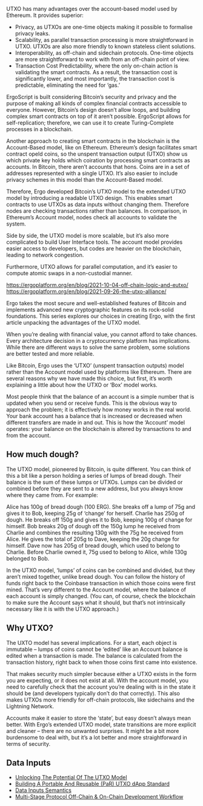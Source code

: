 UTXO has many advantages over the account-based model used by Ethereum. It provides superior:

- Privacy, as UTXOs are one-time objects making it possible to formalise privacy leaks.
- Scalability, as parallel transaction processing is more straightforward in UTXO. UTXOs are also more friendly to known stateless client solutions.
- Interoperability, as off-chain and sidechain protocols. One-time objects are more straightforward to work with from an off-chain point of view.
- Transaction Cost Predictability, where the only on-chain action is validating the smart contracts. As a result, the transaction cost is significantly lower, and most importantly, the transaction cost is predictable, eliminating the need for ‘gas.’

ErgoScript is built considering Bitcoin’s security and privacy and the purpose of making all kinds of complex financial contracts accessible to everyone. However, Bitcoin’s design doesn’t allow loops, and building complex smart contracts on top of it aren’t possible. ErgoScript allows for self-replication; therefore, we can use it to create Turing-Complete processes in a blockchain.

Another approach to creating smart contracts in the blockchain is the Account-Based model, like on Ethereum. Ethereum’s design facilitates smart contract opeld coins, so the unspent transaction output (UTXO) show us which private key holds which coiration by processing smart contracts as accounts. In Bitcoin, there aren’t accounts that hons. Coins are in a set of addresses represented with a single UTXO. It’s also easier to include privacy schemes in this model than the Account-Based model.

Therefore, Ergo developed Bitcoin’s UTXO model to the extended UTXO model by introducing a readable UTXO design. This enables smart contracts to use UTXOs as data inputs without changing them. Therefore nodes are checking transactions rather than balances. In comparison, in Ethereum’s Account model, nodes check all accounts to validate the system.

Side by side, the UTXO model is more scalable, but it’s also more complicated to build User Interface tools. The account model provides easier access to developers, but codes are heavier on the blockchain, leading to network congestion. 

Furthermore, UTXO allows for parallel computation, and it’s easier to compute atomic swaps in a non-custodial manner. 

https://ergoplatform.org/en/blog/2021-10-04-off-chain-logic-and-eutxo/
https://ergoplatform.org/en/blog/2021-09-26-the-utxo-alliance/


Ergo takes the most secure and well-established features of Bitcoin and implements advanced new cryptographic features on its rock-solid foundations. This series explores our choices in creating Ergo, with the first article unpacking the advantages of the UTXO model.

When you’re dealing with financial value, you cannot afford to take chances. Every architecture decision in a cryptocurrency platform has implications. While there are different ways to solve the same problem, some solutions are better tested and more reliable.

Like Bitcoin, Ergo uses the ‘UTXO’ (unspent transaction outputs) model rather than the Account model used by platforms like Ethereum. There are several reasons why we have made this choice, but first, it’s worth explaining a little about how the UTXO or ‘Box’ model works.

Most people think that the balance of an account is a simple number that is updated when you send or receive funds. This is the obvious way to approach the problem; it is effectively how money works in the real world. Your bank account has a balance that is increased or decreased when different transfers are made in and out. This is how the ‘Account’ model operates: your balance on the blockchain is altered by transactions to and from the account.

## How much dough?

The UTXO model, pioneered by Bitcoin, is quite different. You can think of this a bit like a person holding a series of lumps of bread dough. Their balance is the sum of these lumps or UTXOs. Lumps can be divided or combined before they are sent to a new address, but you always know where they came from. For example:

Alice has 100g of bread dough (100 ERG). She breaks off a lump of 75g and gives it to Bob, keeping 25g of ‘change’ for herself.
Charlie has 250g of dough. He breaks off 150g and gives it to Bob, keeping 100g of change for himself.
Bob breaks 20g of dough off the 150g lump he received from Charlie and combines the resulting 130g with the 75g he received from Alice. He gives the total of 205g to Dave, keeping the 20g change for himself.
Dave now has 205g of bread dough, which used to belong to Charlie. Before Charlie owned it, 75g used to belong to Alice, while 130g belonged to Bob.

In the UTXO model, ‘lumps’ of coins can be combined and divided, but they aren’t mixed together, unlike bread dough. You can follow the history of funds right back to the Coinbase transaction in which those coins were first mined. That’s very different to the Account model, where the balance of each account is simply changed. (You can, of course, check the blockchain to make sure the Account says what it should, but that’s not intrinsically necessary like it is with the UTXO approach.)

## Why UTXO?

The UXTO model has several implications. For a start, each object is immutable – lumps of coins cannot be ‘edited’ like an Account balance is edited when a transaction is made. The balance is calculated from the transaction history, right back to when those coins first came into existence. 

That makes security much simpler because either a UTXO exists in the form you are expecting, or it does not exist at all. With the account model, you need to carefully check that the account you’re dealing with is in the state it should be (and developers typically don’t do that correctly). This also makes UTXOs more friendly for off-chain protocols, like sidechains and the Lightning Network.

Accounts make it easier to store the ‘state’, but easy doesn’t always mean better. With Ergo’s extended UTXO model, state transitions are more explicit and cleaner – there are no unwanted surprises. It might be a bit more burdensome to deal with, but it’s a lot better and more straightforward in terms of security.

## Data Inputs
- [Unlocking The Potential Of The UTXO Model](https://github.com/Emurgo/Emurgo-Research/blob/master/smart-contracts/Unlocking%20The%20Potential%20Of%20The%20UTXO%20Model.md)
- [Building A Portable And Reusable (PaR) UTXO dApp Standard](https://www.ergoforum.org/t/building-a-portable-and-reusable-par-utxo-dapp-standard/441)
- [Data Inputs Semantics](https://www.ergoforum.org/t/data-inputs-semantics/654)
- [Multi-Stage Protocol Off-Chain & On-Chain Development Workflow](https://www.ergoforum.org/t/multi-stage-protocol-off-chain-on-chain-development-workflow/269)